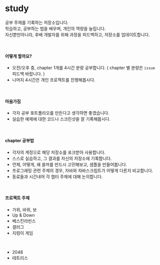 # study

공부 주제를 기록하는 저장소입니다.<br>
학습하고, 공부하는 법을 배우며, 개인의 역량을 늘립니다.<br>
자신뿐만아니라, 후배 개발자를 위해 과정을 피드백하고, 저장소를 업데이트합니다.

<br>

#### 어떻게 할까요?

- 오전/오후 중, chapter 1개를 4시간 분량 공부합니다. ( chapter 별 분량은 `issue` 피드백 바랍니다. )
- 나머지 4시간은 개인 프로젝트를 진행해봅시다.

<br>

#### 마음가짐

- 각자 공부 포트폴리오를 만든다고 생각하면 좋겠습니다.
- 실습한 예제에 대한 코드나 스크린샷을 잘 기록해봅시다.

<br>

#### chapter 공부법

- 각자의 계정으로 해당 저장소를 포크받아 사용합니다.
- 스스로 실습하고, 그 결과를 자신의 저장소에 기록합니다.
- 언제, 어떻게, 왜 쓸까를 반드시 고민해보고, 샘플을 만들어봅니다.
- 프로그래밍 관련 주제의 경우, 자바와 자바스크립트가 어떻게 다른지 비교합니다.
- 동료들과 시간내어 각 챕터 주제에 대해 논의합니다.


<br>

#### 프로젝트 주제

- 가위, 바위, 보
- Up & Down
- 베스킨라빈스
- 갤러그
- 지렁이 게임
 
<br>

- 2048
- 테트리스
